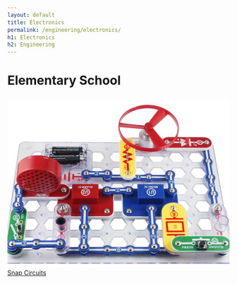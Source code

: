 ```yaml
---
layout: default
title: Electronics
permalink: /engineering/electronics/
h1: Electronics
h2: Engineering
---
```

<section50>
  <h1>Elementary School</h1>
</section50>

<section50>
  <img class="section50left" style="padding-top: 10px;" src="/images/SnapCircuits.jpg">

  <div class="section50right">
    <a class="h2link" href="https://www.amazon.com/Snap-Circuits-SC-300-Electronics-Exploration/dp/B0000683A4"> Snap Circuits </a>

  </div>

</section50>


